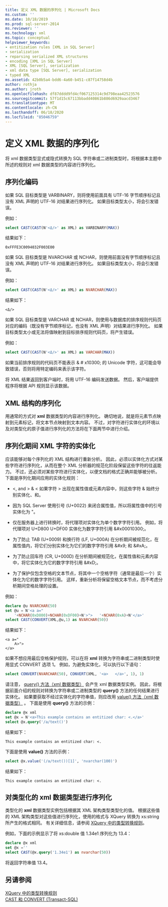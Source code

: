 ```yaml
---
title: 定义 XML 数据的序列化 | Microsoft Docs
ms.custom: ''
ms.date: 10/18/2019
ms.prod: sql-server-2014
ms.reviewer: ''
ms.technology: xml
ms.topic: conceptual
helpviewer_keywords:
- entitization rules [XML in SQL Server]
- serialization
- reparsing serialized XML structures
- encoding [XML in SQL Server]
- XML [SQL Server], serialization
- xml data type [SQL Server], serialization
- typed XML
ms.assetid: 42b0b5a4-bdd6-4a60-b451-c87f14758d4b
author: rothja
ms.author: jroth
ms.openlocfilehash: df87dddd9fd4cf067125314c9d798eaa42523576
ms.sourcegitcommit: 57f1d15c67113bbadd40861b886d6929aacd3467
ms.translationtype: MT
ms.contentlocale: zh-CN
ms.lasthandoff: 06/18/2020
ms.locfileid: "85046759"
---
```

# <a name="define-the-serialization-of-xml-data"></a>定义 XML 数据的序列化
  将 xml 数据类型显式或隐式转换为 SQL 字符串或二进制类型时，将根据本主题中所述的规则对 xml 数据类型的内容进行序列化。  
  
## <a name="serialization-encoding"></a>序列化编码  
 如果 SQL 目标类型是 VARBINARY，则将使用前面具有 UTF-16 字节顺序标记且没有 XML 声明的 UTF-16 对结果进行序列化。 如果目标类型太小，将会引发错误。  
  
 例如：  
  
```sql
select CAST(CAST(N'<Δ/>' as XML) as VARBINARY(MAX))  
```  
  
 结果如下：  
  
```  
0xFFFE3C0094032F003E00  
```  
  
 如果 SQL 目标类型是 NVARCHAR 或 NCHAR，则使用前面没有字节顺序标记且没有 XML 声明的 UTF-16 对结果进行序列化。 如果目标类型太小，将会引发错误。  
  
 例如：  
  
```sql
select CAST(CAST(N'<Δ/>' as XML) as NVARCHAR(MAX))  
```  
  
 结果如下：  
  
```  
<Δ/>  
```  
  
 如果 SQL 目标类型是 VARCHAR 或 NCHAR，则使用与数据库的排序规则代码页对应的编码（既没有字节顺序标记，也没有 XML 声明）对结果进行序列化。 如果目标类型太小或无法将值映射到目标排序规则代码页，将产生错误。  
  
 例如：  
  
```sql
select CAST(CAST(N'<Δ/>' as XML) as VARCHAR(MAX))  
```  
  
 如果当前排序规则的代码页不能表示 & # x10300; 的 Unicode 字符，这可能会导致错误，否则将用特定编码来表示该字符。  
  
 将 XML 结果返回到客户端时，将用 UTF-16 编码发送数据。 然后，客户端提供程序将根据 API 规则显示该数据。  
  
## <a name="serialization-of-the-xml-structures"></a>XML 结构的序列化  
 用通常的方式对 **xml** 数据类型的内容进行序列化。 确切地说，就是将元素节点映射到元素标记，将文本节点映射到文本内容。 不过，对字符进行实体化的环境以及对类型化的原子值进行序列化的方法将在下面两节中进行介绍。  
  
## <a name="entitization-of-xml-characters-during-serialization"></a>序列化期间 XML 字符的实体化  
 应该能够对每个序列化的 XML 结构进行重新分析。 因此，必须以实体化方式对某些字符进行序列化，从而在整个 XML 分析器的规范化阶段保留这些字符的往返能力。 不过，还必须对某些字符进行实体化，以便文档的格式正确并能够被分析。 下面是序列化期间应用的实体化规则：  
  
-   \<, and > &amp; &lt; 如果字符 &gt; 出现在属性值或元素内容中，则这些字符 & 始终分别实体化、和。  
  
-   因为 SQL Server 使用引号 (U+0022) 来闭合属性值，所以将属性值中的引号实体化为 &quot;。  
  
-   仅在服务器上进行转换时，将代理项对实体化为单个数字字符引用。 例如，将代理项对 U+D800 U+DF00 实体化为数字字符引用 &\#x00010300;。  
  
-   为了防止 TAB (U+0009) 和换行符 (LF, U+000A) 在分析期间被规范化，在属性值内，将它们分别实体化为它们的数字字符引用 &\#x9; 和 &\#xA;。  
  
-   为了防止回车符 (CR, U+000D) 在分析期间被规范化，在属性值和元素内容中，将它实体化为它的数字字符引用 &\#xD;。  
  
-   为了保护仅包含空格的文本节点，将其中一个空格字符（通常是最后一个）实体化为它的数字字符引用。 这样，重新分析将保留空格文本节点，而不考虑分析期间空格处理的设置。  
  
 例如：  
  
```sql
declare @u NVARCHAR(50)  
set @u = N'<a a="  
    '+NCHAR(0xD800)+NCHAR(0xDF00)+N'>">   '+NCHAR(0xA)+N'</a>'  
select CAST(CONVERT(XML,@u,1) as NVARCHAR(50))  
```  
  
 结果如下：  
  
```  
<a a="  
    𐌀>">     
</a>  
```  
  
 如果不想应用最后空格保护规则，可以在将 **xml** 转换为字符串或二进制类型时使用显式 CONVERT 选项 1。 例如，为避免实体化，可以执行以下语句：  
  
```sql
select CONVERT(NVARCHAR(50), CONVERT(XML, '<a>   </a>', 1), 1)  
```  
  
 请注意， [query() 方法（xml 数据类型）](/sql/t-sql/xml/query-method-xml-data-type) 会产生 xml 数据类型实例。 因此，将根据前面介绍的规则对转换为字符串或二进制类型的 **query()** 方法的任何结果进行实体化。 如果要获取不经过实体化的字符串值，则应改用 [value() 方法（xml 数据类型）](/sql/t-sql/xml/value-method-xml-data-type) 。 下面是使用 **query()** 方法的示例：  
  
```sql
declare @x xml  
set @x = N'<a>This example contains an entitized char: <.</a>'  
select @x.query('/a/text()')  
```  
  
 结果如下：  
  
```  
This example contains an entitized char: <.  
```  
  
 下面是使用 **value()** 方法的示例：  
  
```sql
select @x.value('(/a/text())[1]', 'nvarchar(100)')  
```  
  
 结果如下：  
  
```  
This example contains an entitized char: <.  
```  
  
## <a name="serializing-a-typed-xml-data-type"></a>对类型化的 xml 数据类型进行序列化  
 类型化的 **xml** 数据类型实例包括根据其 XML 架构类型类型化的值。 根据这些值的 XML 架构类型对这些值进行序列化，使用的格式与 XQuery 转换为 xs:string 所产生的格式相同。 有关详细信息，请参阅 [XQuery 中的类型转换规则](/sql/xquery/type-casting-rules-in-xquery)。  
  
 例如，下面的示例显示了将 xs:double 值 1.34e1 序列化为 13.4：  
  
```sql
declare @x xml  
set @x =''  
select CAST(@x.query('1.34e1') as nvarchar(50))  
```  
  
 将返回字符串值 13.4。  
  
## <a name="see-also"></a>另请参阅  
 [XQuery 中的类型转换规则](/sql/xquery/type-casting-rules-in-xquery)   
 [CAST 和 CONVERT (Transact-SQL)](/sql/t-sql/functions/cast-and-convert-transact-sql)  
  
  
